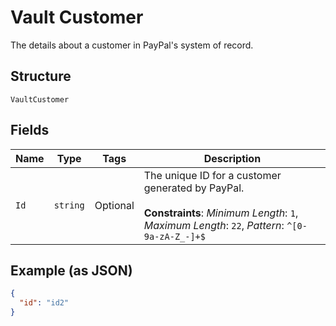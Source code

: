 
# Vault Customer

The details about a customer in PayPal's system of record.

## Structure

`VaultCustomer`

## Fields

| Name | Type | Tags | Description |
|  --- | --- | --- | --- |
| `Id` | `string` | Optional | The unique ID for a customer generated by PayPal.<br><br>**Constraints**: *Minimum Length*: `1`, *Maximum Length*: `22`, *Pattern*: `^[0-9a-zA-Z_-]+$` |

## Example (as JSON)

```json
{
  "id": "id2"
}
```

